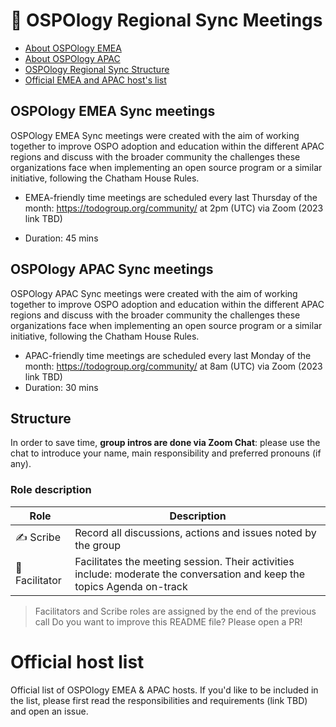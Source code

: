 # 💬 OSPOlogy Regional Sync Meetings

- [About OSPOlogy EMEA](#ospology-emea-sync-meetings)
- [About OSPOlogy APAC](#ospology-apac-sync-meetings)
- [OSPOlogy Regional Sync Structure](#structure)
- [Official EMEA and APAC host's list](#official-host-list) 

## OSPOlogy EMEA Sync meetings

OSPOlogy EMEA Sync meetings were created with the aim of working together to improve OSPO adoption and education within the different APAC regions and discuss with the broader community the challenges these organizations face when implementing an open source program or a similar initiative, following the Chatham House Rules.

* EMEA-friendly time meetings are scheduled every last Thursday of the month: https://todogroup.org/community/ at 2pm (UTC) via Zoom (2023 link TBD)

* Duration: 45 mins

## OSPOlogy APAC Sync meetings

OSPOlogy APAC Sync meetings were created with the aim of working together to improve OSPO adoption and education within the different APAC regions and discuss with the broader community the challenges these organizations face when implementing an open source program or a similar initiative, following the Chatham House Rules.

* APAC-friendly time meetings are scheduled every last Monday of the month: https://todogroup.org/community/ at 8am (UTC) via Zoom (2023 link TBD)
* Duration: 30 mins


## Structure

In order to save time, **group intros are done via Zoom Chat**: please use the chat to introduce your name, main responsibility and preferred pronouns (if any).

### Role description

| Role | Description |
| --- | --- |
| ✍️ Scribe | Record all discussions, actions and issues noted by the group |
| 🙋 Facilitator | Facilitates the meeting session. Their activities include: moderate the conversation and keep the topics Agenda on-track |

> Facilitators and Scribe roles are assigned by the end of the previous call
> Do you want to improve this README file? Please open a PR!

# Official host list

Official list of OSPOlogy EMEA & APAC hosts. If you'd like to be included in the list, please first read the responsibilities and requirements (link TBD) and open an issue.
